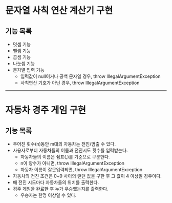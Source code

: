 # 문자열 사칙 연산 계산기 구현

## 기능 목록
* 덧셈 기능
* 뺼셈 기능
* 곱셈 기능
* 나눗셈 기능
* 문자열 입력 기능
  * 입력값이 null이거나 공백 문자일 경우, throw IllegalArgumentException
  * 사칙연산 기호가 아닌 경우, throw IllegalArgumentException

---
# 자동차 경주 게임 구현

## 기능 목록
* 주어진 횟수(n)동안 m대의 자동차는 전진/멈출 수 있다.
* 사용자로부터 자동차들의 이름과 전진시도 횟수를 입력받는다.
  * 자동차들의 이름은 쉼표(,)를 기준으로 구분한다.
  * n이 양수가 아니면, throw IllegalArgumentException
  * 자동차 이름이 잘못입력되면, throw IllegalArgumentException
* 자동차의 전진 조건은 0~9 사이의 랜던 값을 구한 후 그 값이 4 이상일 경우이다.
* 매 전진 시도마다 자동차들의 위치를 출력한다.
* 경주 게임을 완료한 후 누가 우승했는지를 출력한다.
  * 우승자는 한명 이상일 수 있다. 